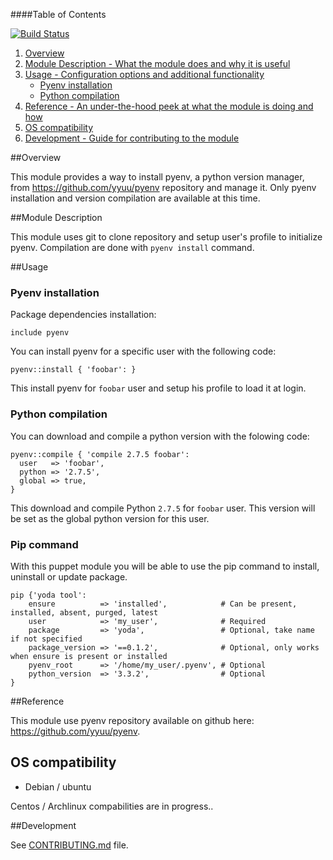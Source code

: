####Table of Contents

[![Build Status](https://travis-ci.org/Sliim/puppet-pyenv.png?branch=master)](https://travis-ci.org/Sliim/puppet-pyenv)

1. [Overview](#overview)
2. [Module Description - What the module does and why it is useful](#module-description)
4. [Usage - Configuration options and additional functionality](#usage)
    * [Pyenv installation](#pyenv-installation)
    * [Python compilation](#python-compilation)
5. [Reference - An under-the-hood peek at what the module is doing and how](#reference)
5. [OS compatibility](#os-compatibility)
6. [Development - Guide for contributing to the module](#development)

##Overview

This module provides a way to install pyenv, a python version manager, from https://github.com/yyuu/pyenv repository and manage it.
Only pyenv installation and version compilation are available at this time.

##Module Description

This module uses git to clone repository and setup user's profile to initialize pyenv.
Compilation are done with `pyenv install` command.

##Usage

### Pyenv installation

Package dependencies installation:
```
include pyenv
```

You can install pyenv for a specific user with the following code:
```
pyenv::install { 'foobar': }
```

This install pyenv for `foobar` user and setup his profile to load it at login.

### Python compilation

You can download and compile a python version with the folowing code:
```
pyenv::compile { 'compile 2.7.5 foobar':
  user   => 'foobar',
  python => '2.7.5',
  global => true,
}
```

This download and compile Python `2.7.5` for `foobar` user. This version will be set as the global python version for this user.

### Pip command

With this puppet module you will be able to use the pip command to install, uninstall or update package.
```
pip {'yoda tool':
    ensure          => 'installed',            # Can be present, installed, absent, purged, latest
    user            => 'my_user',              # Required
    package         => 'yoda',                 # Optional, take name if not specified
    package_version => '==0.1.2',              # Optional, only works when ensure is present or installed
    pyenv_root      => '/home/my_user/.pyenv', # Optional
    python_version  => '3.3.2',                # Optional
}

```

##Reference

This module use pyenv repository available on github here: https://github.com/yyuu/pyenv.

## OS compatibility
* Debian / ubuntu

Centos / Archlinux compabilities are in progress..

##Development

See [CONTRIBUTING.md](https://github.com/Sliim/puppet-pyenv/CONTRIBUTING.md) file.

